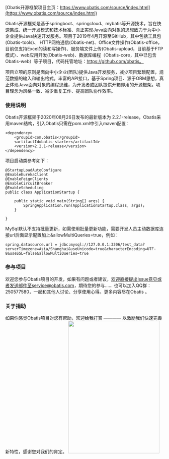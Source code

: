 [Obatis开源框架项目主页：https://www.obatis.com/source/index.html](https://www.obatis.com/source/index.html)

Obatis开源框架是基于springboot、springcloud、mybatis等开源技术，旨在快速集成、统一开发模式和技术标准、真正实现Java面向对象的思想致力于为中小企业提供Java快速开发服务。项目于2019年4月开源至GitHub，其中包括工具包(Obatis-tools)、 HTTP网络通信(Obatis-net)、Office文件操作(Obatis-office，目前仅支持Excel的读和写操作)、服务端文件上传(Obatis-upload，目前基于FTP模式）、web应用开发(Obatis-web)、数据库编程（Obatis-core，其中已包含Obatis-web）等子项目，代码托管地址：https://github.com/obatis。

项目立项的原则是面向中小企业(团队)提供Java开发服务，减少项目繁琐配置，规范数据的输入和输出格式。丰富的API接口，基于Spring项目、源于ORM思想，真正体现Java面向对象的编程思维，为开发者或团队提供开箱即用的开源框架。项目理念为风格一致、减少重复工作、提高团队协作效率。


### 使用说明

Obatis开源框架于2020年08月26日发布的最新版本为 2.2.1-release，Obatis采用maven结构，引入Obatis只需在pom.xml中引入maven配置：

```
<dependency>
    <groupId>com.obatis</groupId>
    <artifactIdobatis-starter</artifactId>
    <version>2.2.1-release</version>
</dependency>
```


项目启动类参考如下：


```
@StartupLoadAutoConfigure
@EnableEurekaClient
@EnableFeignClients
@EnableCircuitBreaker
@EnableScheduling
public class ApplicationStartup {

    public static void main(String[] args) {
        SpringApplication.run(ApplicationStartup.class, args);
    }

}
```

MySql默认不支持批量更新，如需使用批量更新功能，需要开发人员主动数据库连接url后面显示配置加上&allowMultiQueries=true，例如：


```
spring.datasource.url = jdbc:mysql://127.0.0.1:3306/test_data?serverTimezone=Asia/Shanghai&useUnicode=true&characterEncoding=UTF-8&useSSL=false&allowMultiQueries=true

```

### 参与项目

欢迎您参与Obatis项目的开发，如果有问题或者建议，欢迎直接提出Issue意见或者发送邮件至service@obatis.com，期待您的参与……
也可以加入QQ群：250577580，一起和其他人讨论、分享使用心得。更多内容尽在Obatis 。




### 关于捐助
如果你感觉Obatis项目对您有帮助，欢迎给我打赏 ———— 以激励我们快速完善新特性，感谢您对我们的肯定。
<img src="https://www.obatis.com/static/img/accept_money/weixin_accept_money.png" width = "290" height = "420">

